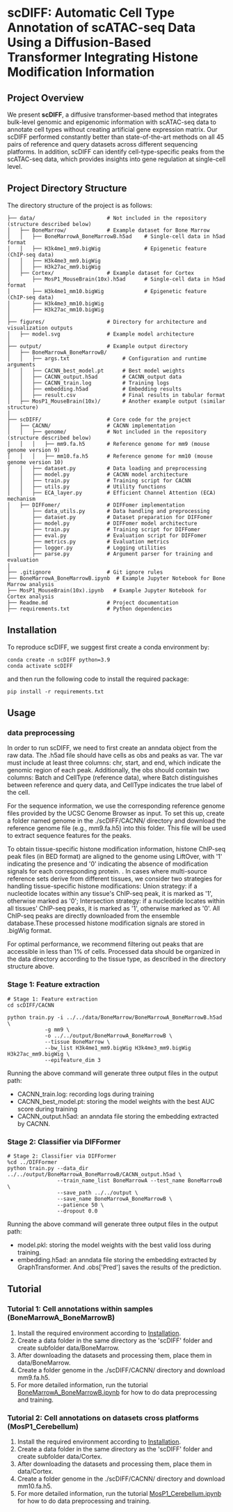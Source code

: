 

# scDIFF: Automatic Cell Type Annotation of scATAC-seq Data Using a Diffusion-Based Transformer Integrating Histone Modification Information

## Project Overview
We present **scDIFF**, a diffusive transformer-based method that integrates bulk-level genomic and epigenomic information with scATAC-seq data to annotate cell types without creating artificial gene expression matrix. Our scDIFF performed constantly better than state-of-the-art methods on all 45 pairs of reference and query datasets across different sequencing platforms. In addition, scDIFF can identify cell-type-specific peaks from the scATAC-seq data, which provides insights into gene regulation at single-cell level.


## Project Directory Structure
The directory structure of the project is as follows:
```
├── data/                       # Not included in the repository (structure described below)
│   ├── BoneMarrow/             # Example dataset for Bone Marrow
│   │   ├── BoneMarrowA_BoneMarrowB.h5ad    # Single-cell data in h5ad format
│   │   ├── H3k4me1_mm9.bigWig              # Epigenetic feature (ChIP-seq data)
│   │   ├── H3k4me3_mm9.bigWig
│   │   ├── H3k27ac_mm9.bigWig
│   ├── Cortex/                 # Example dataset for Cortex
│       ├── MosP1_MouseBrain(10x).h5ad      # Single-cell data in h5ad format
│       ├── H3k4me1_mm10.bigWig             # Epigenetic feature (ChIP-seq data)
│       ├── H3k4me3_mm10.bigWig
│       ├── H3k27ac_mm10.bigWig
│
├── figures/                    # Directory for architecture and visualization outputs
│   ├── model.svg               # Example model architecture
│
├── output/                     # Example output directory 
│   ├── BoneMarrowA_BoneMarrowB/
│   │   ├── args.txt                 # Configuration and runtime arguments
│   │   ├── CACNN_best_model.pt      # Best model weights
│   │   ├── CACNN_output.h5ad        # CACNN_output data
│   │   ├── CACNN_train.log          # Training logs
│   │   ├── embedding.h5ad           # Embedding results
│   │   ├── result.csv               # Final results in tabular format
│   ├── MosP1_MouseBrain(10x)/       # Another example output (similar structure)
│
├── scDIFF/                     # Core code for the project
│   ├── CACNN/                  # CACNN implementation
│   │   ├── genome/             # Not included in the repository (structure described below)
│   │   │   ├── mm9.fa.h5       # Reference genome for mm9 (mouse genome version 9)
│   │   │   ├── mm10.fa.h5      # Reference genome for mm10 (mouse genome version 10)
│   │   ├── dataset.py          # Data loading and preprocessing
│   │   ├── model.py            # CACNN model architecture
│   │   ├── train.py            # Training script for CACNN
│   │   ├── utils.py            # Utility functions
│   │   ├── ECA_layer.py        # Efficient Channel Attention (ECA) mechanism
│   ├── DIFFomer/               # DIFFomer implementation
│       ├── data_utils.py       # Data handling and preprocessing
│       ├── dataset.py          # Dataset preparation for DIFFomer
│       ├── model.py            # DIFFomer model architecture
│       ├── train.py            # Training script for DIFFomer
│       ├── eval.py             # Evaluation script for DIFFomer
│       ├── metrics.py          # Evaluation metrics
│       ├── logger.py           # Logging utilities
│       ├── parse.py            # Argument parser for training and evaluation
│
├── .gitignore                  # Git ignore rules
├── BoneMarrowA_BoneMarrowB.ipynb  # Example Jupyter Notebook for Bone Marrow analysis
├── MosP1_MouseBrain(10x).ipynb   # Example Jupyter Notebook for Cortex analysis
├── Readme.md                   # Project documentation
├── requirements.txt            # Python dependencies

```


## Installation
To reproduce scDIFF, we suggest first create a conda environment by:

```
conda create -n scDIFF python=3.9
conda activate scDIFF
```

and then run the following code to install the required package:

```
pip install -r requirements.txt
```

## Usage
### data preprocessing
In order to run scDIFF, we need to first create an anndata object from the raw data. The .h5ad file should have cells as obs and peaks as var. The var must include at least three columns: chr, start, and end, which indicate the genomic region of each peak. Additionally, the obs should contain two columns: Batch and CellType (reference data), where Batch distinguishes between reference and query data, and CellType indicates the true label of the cell.

For the sequence information, we use the corresponding reference genome files provided by the UCSC Genome Browser as input. To set this up, create a folder named genome in the ./scDIFF/CACNN/ directory and download the reference genome file (e.g., mm9.fa.h5) into this folder. This file will be used to extract sequence features for the peaks.

To obtain tissue-specific histone modification information, histone ChIP-seq peak files (in BED format) are aligned to the genome using LiftOver, with '1' indicating the presence and '0' indicating the absence of modification signals for each corresponding protein. . In cases where multi-source reference sets derive from different tissues, we consider two strategies for handling tissue-specific histone modifications: Union strategy: if a nucleotide locates within any tissue's ChIP-seq peak, it is marked as '1', otherwise marked as '0'; Intersection strategy: if a nucleotide locates within all tissues' ChIP-seq peaks, it is marked as '1', otherwise marked as '0'. All ChIP-seq peaks are directly downloaded from the ensemble database.These processed histone modification signals are stored in .bigWig format.

For optimal performance, we recommend filtering out peaks that are accessible in less than 1% of cells. Processed data should be organized in the data directory according to the tissue type, as described in the directory structure above.

### Stage 1: Feature extraction
```
# Stage 1: Feature extraction
cd scDIFF/CACNN

python train.py -i ../../data/BoneMarrow/BoneMarrowA_BoneMarrowB.h5ad \ 
            -g mm9 \  
            -o ../../output/BoneMarrowA_BoneMarrowB \ 
            --tissue BoneMarrow \ 
            --bw_list H3k4me1_mm9.bigWig H3k4me3_mm9.bigWig H3k27ac_mm9.bigWig \ 
            --epifeature_dim 3 
```
Running the above command will generate three output files in the output path:
+ CACNN_train.log: recording logs during training
+ CACNN_best_model.pt: storing the model weights with the best AUC score during training
+ CACNN_output.h5ad: an anndata file storing the embedding extracted by CACNN.

### Stage 2: Classifier via DIFFormer
```
# Stage 2: Classifier via DIFFormer
%cd ../DIFFormer
python train.py --data_dir ../../output/BoneMarrowA_BoneMarrowB/CACNN_output.h5ad \
                --train_name_list BoneMarrowA --test_name BoneMarrowB \
                --save_path ../../output \
                --save_name BoneMarrowA_BoneMarrowB \
                --patience 50 \
                --dropout 0.0 
```
Running the above command will generate three output files in the output path:
+ model.pkl: storing the model weights with the best valid loss during training.
+ embedding.h5ad: an anndata file storing the embedding extracted by GraphTransformer. And .obs['Pred'] saves the results of the prediction.

## Tutorial
### Tutorial 1: Cell annotations within samples (BoneMarrowA_BoneMarrowB)
1. Install the required environment according to [Installation](#installation).
2. Create a data folder in the same directory as the 'scDIFF' folder and create subfolder data/BoneMarrow.
3. After downloading the datasets and processing them, place them in data/BoneMarrow.
4. Create a folder genome in the ./scDIFF/CACNN/ directory and download mm9.fa.h5.
5. For more detailed information, run the tutorial [BoneMarrowA_BoneMarrowB.ipynb](./BoneMarrowA_BoneMarrowB.ipynb) for how to do data preprocessing and training.
### Tutorial 2: Cell annotations on datasets cross platforms (MosP1_Cerebellum)
1. Install the required environment according to [Installation](#installation).
2. Create a data folder in the same directory as the 'scDIFF' folder and create subfolder data/Cortex.
3. After downloading the datasets and processing them, place them in data/Cortex.
4. Create a folder genome in the ./scDIFF/CACNN/ directory and download mm10.fa.h5.
5. For more detailed information, run the tutorial [MosP1_Cerebellum.ipynb](./MosP1_Cerebellum.ipynb) for how to do data preprocessing and training.